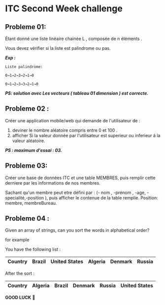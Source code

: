 # ITC Second Week challenge
## Probleme 01: 
Étant donné une liste linéaire chainée L , composée de n éléments . 

Vous devez vérifier si la liste est palindrome ou pas. 

***Exp :***

 ```
Liste palindrome: 

0→1→2→3→2→1→0

0→1→2→3→3→2→1→0
```

***PS: solution avec Les vecteurs ( tableau 01 dimension ) est correcte.***

## Probleme 02 : 

Créer une application mobile/web qui demande de l'utilisateur de :

1. deviner le nombre aléatoire compris entre 0 et 100 .
2. afficher Si la valeur donnée par l'utilisateur  est superieur ou inferieur á la valeur aléatoire. 

***PS : maximum d'essai : 03.***

## Probleme 03:

Créer une base de données ITC et une table MEMBRES, puis remplir cette derniere par les informations de nos membres.  

Sachant qu'un membre peut etre défini par : (- nom , -prénom , -age, -specialité,-position ), puis afficher le contenue de la table remplie. 
Position: membre, membreBureau.

## Probleme 04 :


Given an array of strings, can you sort the words in alphabetical order?

for example

You have the following list :


| Country | Brazil  | United States | Algeria | Denmark  | Russia  |
| :-----: |   :-:   |      :-:      |   :-:   |    :-:   |   :-:   |

After the sort :



| Country | Algeria  | Brazil  | Denmark | Russia  | United States  |
| :-----: |   :-:    |   :-:   |   :-:   |   :-:   |       :-:      |



**GOOD LUCK** 🚀

 
